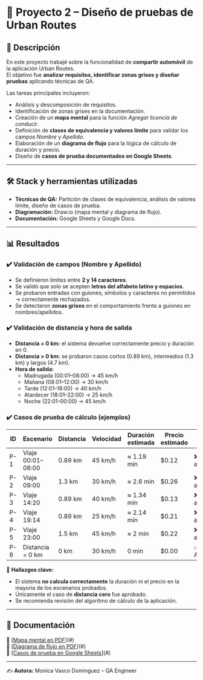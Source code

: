 # 🚖 Proyecto 2 – Diseño de pruebas de Urban Routes  

## 📌 Descripción  
En este proyecto trabajé sobre la funcionalidad de **compartir automóvil** de la aplicación Urban Routes.  
El objetivo fue **analizar requisitos, identificar zonas grises y diseñar pruebas** aplicando técnicas de QA.  

Las tareas principales incluyeron:  
- Análisis y descomposición de requisitos.  
- Identificación de zonas grises en la documentación.  
- Creación de un **mapa mental** para la función *Agregar licencia de conducir*.  
- Definición de **clases de equivalencia y valores límite** para validar los campos *Nombre* y *Apellido*.  
- Elaboración de un **diagrama de flujo** para la lógica de cálculo de duración y precio.  
- Diseño de **casos de prueba documentados en Google Sheets**.  

---

## 🛠️ Stack y herramientas utilizadas  
- **Técnicas de QA:** Partición de clases de equivalencia, análisis de valores límite, diseño de casos de prueba.  
- **Diagramación:** Draw.io (mapa mental y diagrama de flujo).  
- **Documentación:** Google Sheets y Google Docs.  

---

## 📊 Resultados  

### ✔️ Validación de campos (Nombre y Apellido)  
- Se definieron límites entre **2 y 14 caracteres**.  
- Se validó que solo se acepten **letras del alfabeto latino y espacios**.  
- Se probaron entradas con guiones, símbolos y caracteres no permitidos → correctamente rechazados.  
- Se detectaron **zonas grises** en el comportamiento frente a guiones en nombres/apellidos.  

### ✔️ Validación de distancia y hora de salida  
- **Distancia = 0 km:** el sistema devuelve correctamente precio y duración en 0.  
- **Distancia > 0 km:** se probaron casos cortos (0.89 km), intermedios (1.3 km) y largos (4.7 km).  
- **Hora de salida:**  
  - Madrugada (00:01–08:00) → 45 km/h  
  - Mañana (08:01–12:00) → 30 km/h  
  - Tarde (12:01–18:00) → 40 km/h  
  - Atardecer (18:01–22:00) → 25 km/h  
  - Noche (22:01–00:00) → 45 km/h  

### ✔️ Casos de prueba de cálculo (ejemplos)  
| ID   | Escenario | Distancia | Velocidad | Duración estimada | Precio estimado | Estado |
|------|-----------|-----------|-----------|------------------|-----------------|--------|
| P-1  | Viaje 00:01–08:00 | 0.89 km | 45 km/h | ≈ 1.19 min | $0.12 | ❌ No aprobado |
| P-2  | Viaje 09:00 | 1.3 km | 30 km/h | ≈ 2.6 min | $0.26 | ❌ No aprobado |
| P-3  | Viaje 14:20 | 0.89 km | 40 km/h | ≈ 1.34 min | $0.13 | ❌ No aprobado |
| P-4  | Viaje 19:14 | 0.89 km | 25 km/h | ≈ 2.14 min | $0.21 | ❌ No aprobado |
| P-5  | Viaje 23:00 | 1.5 km | 45 km/h | ≈ 2 min | $0.22 | ❌ No aprobado |
| P-6  | Distancia = 0 km | 0 km | 30 km/h | 0 min | $0.00 | ✅ Aprobado |

📌 **Hallazgos clave:**  
- El sistema **no calcula correctamente** la duración ni el precio en la mayoría de los escenarios probados.  
- Únicamente el caso de **distancia cero** fue aprobado.  
- Se recomienda revisión del algoritmo de cálculo de la aplicación.  

---

## 📎 Documentación  
📄 [[Mapa mental en PDF](https://drive.google.com/file/d/1BHuCDdV549O-XL4h1JMoJXrhiNOam_2S/view?usp=sharing)](#)  
📄 [[Diagrama de flujo en PDF](https://drive.google.com/file/d/1hz1fPRx76tAm0W3hFggSMPxjBBDsc0dU/view?usp=sharing)](#)  
📄 [[Casos de prueba en Google Sheets](https://docs.google.com/spreadsheets/d/1S4ByOc3d1arT1hRp3dx6XKBDoE8wI2ts/edit?usp=sharing&ouid=112657294087284506568&rtpof=true&sd=true)](#)  


---

✍️ **Autora:** Monica Vasco Dominguez – QA Engineer  
